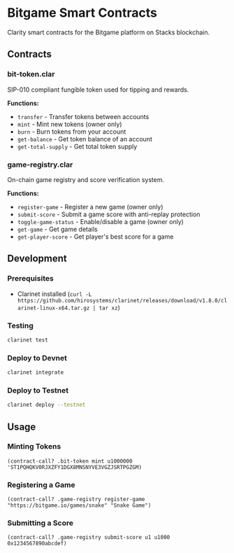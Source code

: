 # Bitgame Smart Contracts

Clarity smart contracts for the Bitgame platform on Stacks blockchain.

## Contracts

### bit-token.clar
SIP-010 compliant fungible token used for tipping and rewards.

**Functions:**
- `transfer` - Transfer tokens between accounts
- `mint` - Mint new tokens (owner only)
- `burn` - Burn tokens from your account
- `get-balance` - Get token balance of an account
- `get-total-supply` - Get total token supply

### game-registry.clar
On-chain game registry and score verification system.

**Functions:**
- `register-game` - Register a new game (owner only)
- `submit-score` - Submit a game score with anti-replay protection
- `toggle-game-status` - Enable/disable a game (owner only)
- `get-game` - Get game details
- `get-player-score` - Get player's best score for a game

## Development

### Prerequisites
- Clarinet installed (`curl -L https://github.com/hirosystems/clarinet/releases/download/v1.8.0/clarinet-linux-x64.tar.gz | tar xz`)

### Testing
```bash
clarinet test
```

### Deploy to Devnet
```bash
clarinet integrate
```

### Deploy to Testnet
```bash
clarinet deploy --testnet
```

## Usage

### Minting Tokens
```clarity
(contract-call? .bit-token mint u1000000 'ST1PQHQKV0RJXZFY1DGX8MNSNYVE3VGZJSRTPGZGM)
```

### Registering a Game
```clarity
(contract-call? .game-registry register-game "https://bitgame.io/games/snake" "Snake Game")
```

### Submitting a Score
```clarity
(contract-call? .game-registry submit-score u1 u1000 0x1234567890abcdef)
```





